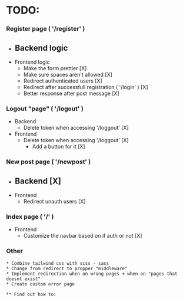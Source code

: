 # TODO:

### Register page ( '/register' )
* Backend logic
    -
* Frontend logic
    * Make the form prettier [X]
    * Make sure spaces aren't allowed [X]
    * Redirect authenticated users [X]
    * Redirect after successfull registration ( '/login' ) [X]
    * Better response after post message [X]

### Logout "page" ( '/logout' )
* Backend
    * Delete token when accessing '/loggout' [X]
* Frontend
    * Delete token when accessing '/loggout' [X]
        * Add a button for it [X]

### New post page ( '/newpost' )
* Backend [X]
    -
* Frontend
    * Redirect unauth users [X]

### Index page ( '/' )
* Frontend
    * Customize the navbar based on if auth or not [X]

### Other
    * Combine tailwind css with scss - sass
    * Change from redirect to propper "middleware"
    * Implement redirection when on wrong pages + when on "pages that doesnt exist"
    * Create custom error page

    ** Find out how to:

### 